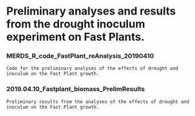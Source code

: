 # Preliminary analyses and results from the drought inoculum experiment on Fast Plants.


### MERDS_R_code_FastPlant_reAnalysis_20190410

`
Code for the preliminary analyses of the effects of drought and inoculum on the Fast Plant growth. 
`

### 2019.04.10_Fastplant_biomass_PrelimResults

`
Preliminary results from the analyses of the effects of drought and inoculum on the Fast Plant growth. 
`
